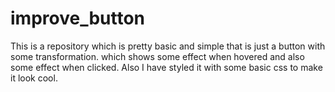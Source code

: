 # improve_button
This is a repository which is pretty basic and simple that is just a button with some transformation.
which shows some effect when hovered and also some effect when clicked.
Also I have styled it with some basic css to make it look cool.
